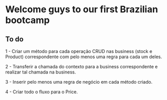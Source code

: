 # Welcome guys to our first Brazilian bootcamp

## To do

1 - Criar um método para cada operação CRUD
nas business (stock e Product) correspondente com pelo menos uma regra
para cada um deles.

2 - Transferir a chamada do contexto para a business correspondente e realizar tal chamada na business.

3 - Inserir pelo menos uma regra de negócio em cada método criado.

4 - Criar todo o fluxo para o Price.
